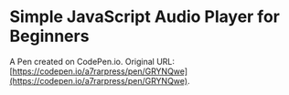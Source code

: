 # Simple JavaScript Audio Player for Beginners

A Pen created on CodePen.io. Original URL: [https://codepen.io/a7rarpress/pen/GRYNQwe](https://codepen.io/a7rarpress/pen/GRYNQwe).

